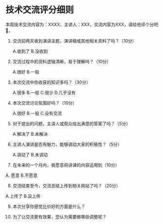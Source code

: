 # 技术交流评分细则

本周技术交流内容为：XXXX，主讲人：XXX，交流内容为XXX，请给他评个分吧🙂。

1. 交流前两天收到演讲主题，演讲稿或其他相关资料了吗？（10分）
   
   A.收到了 B.没收到
   
2. 交流过程中的资料逻辑清晰，易于理解吗？（10分）

   A.很好  B.一般
   
3. 本次交流中你收获的知识多吗？（30分）

   A.很多   B.一般  C.很少   D.几乎没有
   
4. 本次交流讨论氛围好吗？（10分）

   A.很好   B.一般  C.没有交流
   
5. 对于提出的问题，主讲人或观众给出满意的答案了吗？（5分） 
   
   A.解决了  B.未解决
   
6. 主讲人演讲是否有魅力，能够调动大家的积极性？（5分）

   A.调动了   B.未调动
   
7. 在未来的一个月内，我愿意将讲课的内容运用到（10分）

  A. 愿意    B.不愿意
  
8. 交流结束至今，交流总结上传到相关网站了吗？（20分）

  A.上传了  B.没上传
  
9. 本次分享你感觉比价好的方面是什么？

10. 为了让交流更有效果，您认为需要做哪些调整呢？
 
  


